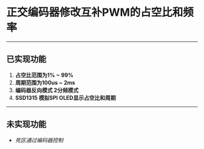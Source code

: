 # 正交编码器修改互补PWM的占空比和频率

***

## 已实现功能
1. **占空比范围为1% ~ 99%**
2. **周期范围为100us ~ 2ms**
3. **编码器反向模式 2分频模式**
4. **SSD1315 模拟SPI OLED显示占空比和周期**

***

## 未实现功能
* *死区通过编码器控制*
